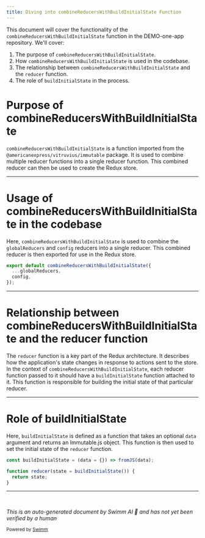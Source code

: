 ```yaml
---
title: Diving into combineReducersWithBuildInitialState Function
---
```

This document will cover the functionality of the `combineReducersWithBuildInitialState` function in the DEMO-one-app repository. We'll cover:

1. The purpose of `combineReducersWithBuildInitialState`.
2. How `combineReducersWithBuildInitialState` is used in the codebase.
3. The relationship between `combineReducersWithBuildInitialState` and the `reducer` function.
4. The role of `buildInitialState` in the process.

# Purpose of combineReducersWithBuildInitialState

`combineReducersWithBuildInitialState` is a function imported from the `@americanexpress/vitruvius/immutable` package. It is used to combine multiple reducer functions into a single reducer function. This combined reducer can then be used to create the Redux store.

<SwmSnippet path="/src/universal/reducers.js" line="21">

---

# Usage of combineReducersWithBuildInitialState in the codebase

Here, `combineReducersWithBuildInitialState` is used to combine the `globalReducers` and `config` reducers into a single reducer. This combined reducer is then exported for use in the Redux store.

```javascript
export default combineReducersWithBuildInitialState({
  ...globalReducers,
  config,
});
```

---

</SwmSnippet>

# Relationship between combineReducersWithBuildInitialState and the reducer function

The `reducer` function is a key part of the Redux architecture. It describes how the application's state changes in response to actions sent to the store. In the context of `combineReducersWithBuildInitialState`, each reducer function passed to it should have a `buildInitialState` function attached to it. This function is responsible for building the initial state of that particular reducer.

<SwmSnippet path="/prod-sample/sample-modules/vitruvius-franklin/0.0.1/src/duck.js" line="19">

---

# Role of buildInitialState

Here, `buildInitialState` is defined as a function that takes an optional `data` argument and returns an Immutable.js object. This function is then used to set the initial state of the `reducer` function.

```javascript
const buildInitialState = (data = {}) => fromJS(data);

function reducer(state = buildInitialState()) {
  return state;
}
```

---

</SwmSnippet>

&nbsp;

*This is an auto-generated document by Swimm AI 🌊 and has not yet been verified by a human*

<SwmMeta version="3.0.0" repo-id="Z2l0aHViJTNBJTNBREVNTy1vbmUtYXBwJTNBJTNBZ2lsYWRuYXZvdA==" repo-name="DEMO-one-app" doc-type="follow-up"><sup>Powered by [Swimm](/)</sup></SwmMeta>
